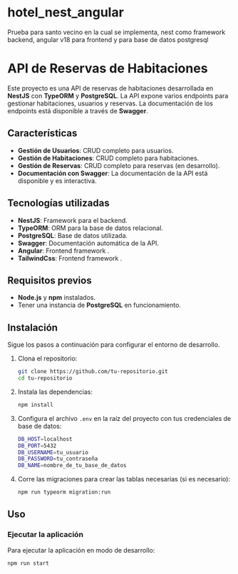 # hotel_nest_angular
Prueba para santo vecino en la cual se implementa, nest como framework backend, angular v18 para frontend y para base de datos postgresql


# API de Reservas de Habitaciones

Este proyecto es una API de reservas de habitaciones desarrollada en **NestJS** con **TypeORM** y **PostgreSQL**. La API expone varios endpoints para gestionar habitaciones, usuarios y reservas. La documentación de los endpoints está disponible a través de **Swagger**.

## Características

- **Gestión de Usuarios**: CRUD completo para usuarios.
- **Gestión de Habitaciones**: CRUD completo para habitaciones.
- **Gestión de Reservas**: CRUD completo para reservas (en desarrollo).
- **Documentación con Swagger**: La documentación de la API está disponible y es interactiva.

## Tecnologías utilizadas

- **NestJS**: Framework para el backend.
- **TypeORM**: ORM para la base de datos relacional.
- **PostgreSQL**: Base de datos utilizada.
- **Swagger**: Documentación automática de la API.
- **Angular**: Frontend framework .
- **TailwindCss**: Frontend framework .



## Requisitos previos

- **Node.js** y **npm** instalados.
- Tener una instancia de **PostgreSQL** en funcionamiento.

## Instalación

Sigue los pasos a continuación para configurar el entorno de desarrollo.

1. Clona el repositorio:

    ```bash
    git clone https://github.com/tu-repositorio.git
    cd tu-repositorio
    ```

2. Instala las dependencias:

    ```bash
    npm install
    ```

3. Configura el archivo `.env` en la raíz del proyecto con tus credenciales de base de datos:

    ```bash
    DB_HOST=localhost
    DB_PORT=5432
    DB_USERNAME=tu_usuario
    DB_PASSWORD=tu_contraseña
    DB_NAME=nombre_de_tu_base_de_datos
    ```

4. Corre las migraciones para crear las tablas necesarias (si es necesario):

    ```bash
    npm run typeorm migration:run
    ```

## Uso

### Ejecutar la aplicación

Para ejecutar la aplicación en modo de desarrollo:

```bash
npm run start